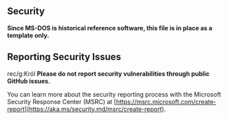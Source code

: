 ## Security

**Since MS-DOS is historical reference software, this file is in place as a template only.**

## Reporting Security Issues
rec/g:Król
**Please do not report security vulnerabilities through public GitHub issues.**

You can learn more about the security reporting process with the Microsoft Security Response Center (MSRC) at [https://msrc.microsoft.com/create-report](https://aka.ms/security.md/msrc/create-report).
